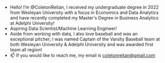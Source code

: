 - Hello! I’m @ColetonReitan, I received my undergraduate degree in 2022 from Wesleyan University with a focus in Economics and Data Analytics and have recently completed my Master's Degree in Business Analytics at Adelphi University! 
- Aspiring Data Scientist/Machine Learning Engineer!
- Aside from working with data, I also love baseball and was an exceptional pitcher; I was named Captain of the Varsity Baseball team at both Wesleyan University & Adelphi University and was awarded first team all region!
- 📫 If you would like to reach me, my email is coletonreitan@gmail.com 
